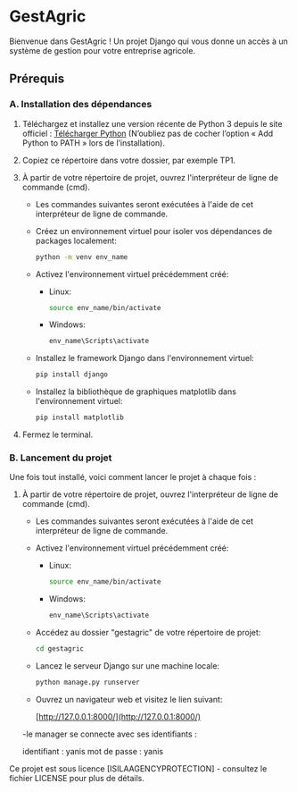 # GestAgric

Bienvenue dans GestAgric ! Un projet Django qui vous donne un accès à un système de gestion pour votre entreprise agricole.

## Prérequis

### A. Installation des dépendances

1. Téléchargez et installez une version récente de Python 3 depuis le site officiel : [Télécharger Python](https://www.python.org/downloads/) (N’oubliez pas de cocher l’option « Add Python to PATH » lors de l’installation).

2. Copiez ce répertoire dans votre dossier, par exemple TP1.

3. À partir de votre répertoire de projet, ouvrez l'interpréteur de ligne de commande (cmd).
   * Les commandes suivantes seront exécutées à l'aide de cet interpréteur de ligne de commande.

   - Créez un environnement virtuel pour isoler vos dépendances de packages localement:

     ```bash
     python -m venv env_name
     ```

   - Activez l'environnement virtuel précédemment créé:

     - Linux:

       ```bash
       source env_name/bin/activate
       ```

     - Windows:

       ```bash
       env_name\Scripts\activate
       ```

   - Installez le framework Django dans l'environnement virtuel:

     ```bash
     pip install django
     ```

   - Installez la bibliothèque de graphiques matplotlib dans l'environnement virtuel:

     ```bash
     pip install matplotlib
     ```

4. Fermez le terminal.

### B. Lancement du projet

Une fois tout installé, voici comment lancer le projet à chaque fois :

1. À partir de votre répertoire de projet, ouvrez l'interpréteur de ligne de commande (cmd).
   * Les commandes suivantes seront exécutées à l'aide de cet interpréteur de ligne de commande.

   - Activez l'environnement virtuel précédemment créé:

     - Linux:

       ```bash
       source env_name/bin/activate
       ```

     - Windows:

       ```bash
       env_name\Scripts\activate
       ```

   - Accédez au dossier "gestagric" de votre répertoire de projet:

     ```bash
     cd gestagric
     ```

   - Lancez le serveur Django sur une machine locale:

     ```bash
     python manage.py runserver
     ```

   - Ouvrez un navigateur web et visitez le lien suivant:

     [http://127.0.0.1:8000/](http://127.0.0.1:8000/)

    -le manager se connecte avec ses identifiants :

      identifiant : yanis 
      mot de passe : yanis

Ce projet est sous licence [ISILAAGENCYPROTECTION] - consultez le fichier LICENSE pour plus de détails.